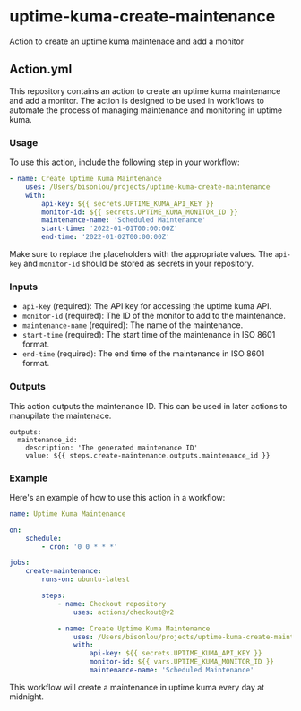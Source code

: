 # uptime-kuma-create-maintenance
Action to create an uptime kuma maintenace and add a monitor
## Action.yml

This repository contains an action to create an uptime kuma maintenance and add a monitor. The action is designed to be used in workflows to automate the process of managing maintenance and monitoring in uptime kuma.

### Usage

To use this action, include the following step in your workflow:

```yaml
- name: Create Uptime Kuma Maintenance
    uses: /Users/bisonlou/projects/uptime-kuma-create-maintenance
    with:
        api-key: ${{ secrets.UPTIME_KUMA_API_KEY }}
        monitor-id: ${{ secrets.UPTIME_KUMA_MONITOR_ID }}
        maintenance-name: 'Scheduled Maintenance'
        start-time: '2022-01-01T00:00:00Z'
        end-time: '2022-01-02T00:00:00Z'
```

Make sure to replace the placeholders with the appropriate values. The `api-key` and `monitor-id` should be stored as secrets in your repository.

### Inputs

- `api-key` (required): The API key for accessing the uptime kuma API.
- `monitor-id` (required): The ID of the monitor to add to the maintenance.
- `maintenance-name` (required): The name of the maintenance.
- `start-time` (required): The start time of the maintenance in ISO 8601 format.
- `end-time` (required): The end time of the maintenance in ISO 8601 format.

### Outputs

This action outputs the maintenance ID. This can be used in later actions to manupilate the maintenace.
```
outputs:
  maintenance_id:
    description: 'The generated maintenance ID'
    value: ${{ steps.create-maintenance.outputs.maintenance_id }}
```

### Example

Here's an example of how to use this action in a workflow:

```yaml
name: Uptime Kuma Maintenance

on:
    schedule:
        - cron: '0 0 * * *'

jobs:
    create-maintenance:
        runs-on: ubuntu-latest

        steps:
            - name: Checkout repository
                uses: actions/checkout@v2

            - name: Create Uptime Kuma Maintenance
                uses: /Users/bisonlou/projects/uptime-kuma-create-maintenance
                with:
                    api-key: ${{ secrets.UPTIME_KUMA_API_KEY }}
                    monitor-id: ${{ vars.UPTIME_KUMA_MONITOR_ID }}
                    maintenance-name: 'Scheduled Maintenance'
```

This workflow will create a maintenance in uptime kuma every day at midnight.

